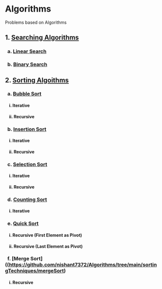 # Algorithms
Problems based on Algorithms

## 1. [Searching Algorithms](https://github.com/nishant7372/Algorithms/tree/main/searchTechniques)

### &nbsp; a. [Linear Search](https://github.com/nishant7372/Algorithms/tree/main/searchTechniques/linearSearch)
### &nbsp; b. [Binary Search](https://github.com/nishant7372/Algorithms/tree/main/searchTechniques/binarySearch)

## 2. [Sorting Algoithms](https://github.com/nishant7372/Algorithms/tree/main/sortingTechniques)

### &nbsp; a. [Bubble Sort](https://github.com/nishant7372/Algorithms/tree/main/sortingTechniques/bubbleSort)
#### &nbsp; &nbsp; i. Iterative
#### &nbsp; &nbsp; ii. Recursive

### &nbsp; b. [Insertion Sort](https://github.com/nishant7372/Algorithms/tree/main/sortingTechniques/insertionSort)
#### &nbsp; &nbsp; i. Iterative
#### &nbsp; &nbsp; ii. Recursive

### &nbsp; c. [Selection Sort](https://github.com/nishant7372/Algorithms/tree/main/sortingTechniques/selectionSort)
#### &nbsp; &nbsp; i. Iterative
#### &nbsp; &nbsp; ii. Recursive

### &nbsp; d. [Counting Sort](https://github.com/nishant7372/Algorithms/tree/main/sortingTechniques/countingSort)
#### &nbsp; &nbsp; i. Iterative

### &nbsp; e. [Quick Sort](https://github.com/nishant7372/Algorithms/tree/main/sortingTechniques/quickSort)
#### &nbsp; &nbsp; i. Recursive (First Element as Pivot)
#### &nbsp; &nbsp; ii. Recursive (Last Element as Pivot)

### &nbsp; f. [Merge Sort]((https://github.com/nishant7372/Algorithms/tree/main/sortingTechniques/mergeSort)
#### &nbsp; &nbsp; i. Recursive 
